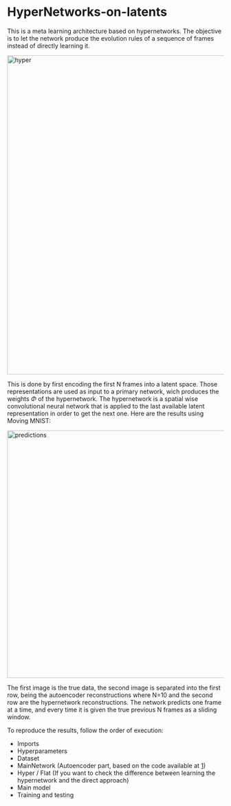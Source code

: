 # HyperNetworks-on-latents



This is a meta learning architecture based on hypernetworks. The objective is to let the network produce the evolution rules of a sequence of frames instead of directly learning it. 

<img width="741" alt="hyper" src="https://github.com/user-attachments/assets/1ae89a35-be5b-404f-a090-03723f4c2828">

This is done by first encoding the first N frames into a latent space. Those representations are used as input to a primary network, wich produces the weights $\Phi$ of the hypernetwork. The hypernetwork is a spatial wise convolutional neural network that is applied to the last available latent representation in order to get the next one. Here are the results using Moving MNIST:

<img width="575" alt="predictions" src="https://github.com/user-attachments/assets/4a6fe194-00bd-4d00-b930-b0395f2a7402">

The first image is the true data, the second image is separated into the first row, being the autoencoder reconstructions where N=10 and the second row are the hypernetwork reconstructions. The network predicts one frame at a time, and every time it is given the true previous N frames as a sliding window. 

To reproduce the results, follow the order of execution: 
- Imports
- Hyperparameters
- Dataset
- MainNetwork (Autoencoder part, based on the code available at [1])
- Hyper / Flat (If you want to check the difference between learning the hypernetwork and the direct approach)
- Main model
- Training and testing


[1]: https://colab.research.google.com/github/zalandoresearch/pytorch-vq-vae/blob/master/vq-vae.ipynb
